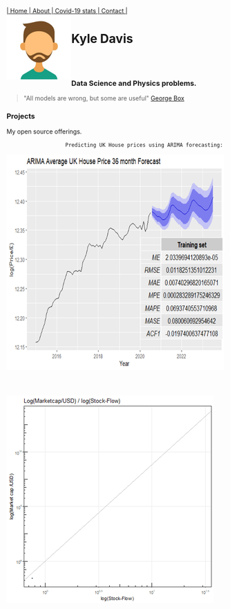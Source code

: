 
<div class="vertical-menu">
  <a href="index.md" class="active">| Home </a>
  <a href="About.md">| About </a>
  <a href="covid-19.md">| Covid-19 stats </a>
  <a href="contact.md">| Contact |</a>
</div>


<img src="avatar.jpg" align="left" height="150" width="150" >

# Kyle Davis 

<br>

<br>

                               

### Data Science and Physics problems.

> "All models are wrong, but some are useful" [George Box](https://en.wikipedia.org/wiki/George_E._P._Box "https://en.wikipedia.org/wiki/George_E._P._Box") 

### Projects

My open source offerings.


                       Predicting UK House prices using ARIMA forecasting:



<a href="https://rpubs.com/kdavis91_/UK_Housing_forecast"><img src="unnamed-chunk-19-1.png" align="left" height="500" width="650" ></a>
<br>
<br>
<br>

<br>
<br>
<br>
<br>
<br>
<br>
<br>
<br>
<br>
<br>
<br>
<br>
<br>
<br>
<br>
<br>
<br>

                     Predicting Bitcoin price using K-means (source code to follow)

![alt text](test.gif "K means bitcoin")
                       
                
